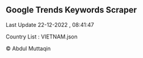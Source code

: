 

## Google Trends Keywords Scraper 
 
Last Update 22-12-2022 , 08:41:47

Country List :
VIETNAM.json



© Abdul Muttaqin 
